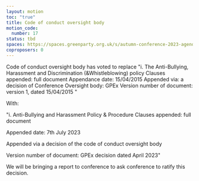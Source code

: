 ```yaml
---
layout: motion
toc: "true"
title: Code of conduct oversight body
motion_code:
  number: 17
status: tbd
spaces: https://spaces.greenparty.org.uk/s/autumn-conference-2023-agenda-forum/post/post/view?id=11021
coproposers: 0
---
```

Code of conduct oversight body has voted to replace "i. The Anti-Bullying, Harassment and Discrimination (&Whistleblowing) policy Clauses appended: full document Appendance date: 15/04/2015 Appended via: a decision of Conference Oversight body: GPEx Version number of document: version 1, dated 15/04/2015 "

With:

"i. Anti-Bullying and Harassment Policy & Procedure Clauses appended: full document

Appended date: 7th July 2023

Appended via a decision of the code of conduct oversight body

Version number of document: GPEx decision dated April 2023"

We will be bringing a report to conference to ask conference to ratify this decision.